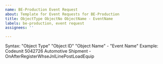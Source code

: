 ```yaml
---
name: BE-Production Event Request
about: Template for Event Requests for BE-Production
title: ObjectType ObjectNo ObjectName - EventName
labels: be-production, event request
assignees: ''

---
```


Syntax: "Object Type" "Object ID" "Object Name" - "Event Name"
Example: Codeunit 5042726 Automotive Shipment - OnAfterRegisterWhseJnlLinePostLoadEquip
